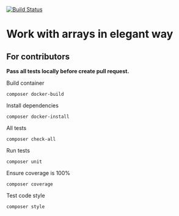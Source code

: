 [![Build Status](https://travis-ci.com/elegant-bro/arrayee.svg?branch=master)](https://travis-ci.com/elegant-bro/arrayee)
# Work with arrays in elegant way

## For contributors 

**Pass all tests locally before create pull request.**

Build container
```shell
composer docker-build
```
Install dependencies
```shell
composer docker-install
```

All tests
```shell
composer check-all
```

Run tests
```shell
composer unit
```

Ensure coverage is 100%
```shell
composer coverage
```

Test code style
```shell
composer style
```
